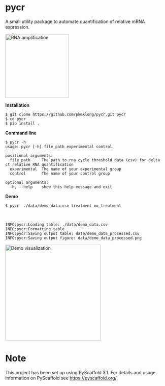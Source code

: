 pycr
====
A small utility package to automate quantification of relative mRNA expression.

<img src="https://github.com/pkmklong/pycr/blob/master/images/Qpcr-cycling.png" height="200"  class="center" title="RNA amplification">

<b>Installation</b>

    $ git clone https://github.com/pkmklong/pycr.git pycr
    $ cd pycr
    $ pip install .


<b>Command line</b>

    $ pycr -h
    usage: pycr [-h] file_path experimental control

    positional arguments:
      file_path     The path to rna cycle threshold data (csv) for delta ct relative RNA quantification
      experimental  The name of your experimental group
      control       The name of your control group

    optional arguments:
      -h, --help    show this help message and exit
      

<b>Demo</b>

    $ pycr  ./data/demo_data.csv treatment no_treatment
<br>    

    INFO:pycr:Loading table: ./data/demo_data.csv
    INFO:pycr:Formatting table
    INFO:pycr:Saving output table: data/demo_data_processed.csv
    INFO:pycr:Saving output figure: data/demo_data_processed.png
 
<img src="https://github.com/pkmklong/pycr/blob/master/images/demo_data_processed.png" height="300"  class="center" title="Demo visualization">

Note
====

This project has been set up using PyScaffold 3.1. For details and usage
information on PyScaffold see https://pyscaffold.org/.
